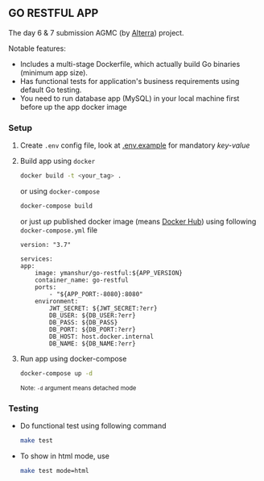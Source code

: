 ## GO RESTFUL APP

The day 6 & 7 submission AGMC (by [Alterra](https://www.alterra.id/)) project.

Notable features:

- Includes a multi-stage Dockerfile, which actually build Go binaries (minimum app size).
- Has functional tests for application's business requirements using default Go testing.
- You need to run database app (MySQL) in your local machine first before up the app docker image

### Setup
1. Create `.env` config file, look at [.env.example](./.env.example) for mandatory *key-value*
2. Build app using `docker`

    ```bash
    docker build -t <your_tag> .
    ```
    or using `docker-compose`

    ```bash
    docker-compose build
    ```
    or just *up* published docker image (means [Docker Hub](https://hub.docker.com/)) using following `docker-compose.yml` file

    ```
    version: "3.7"

    services:
    app:
        image: ymanshur/go-restful:${APP_VERSION}
        container_name: go-restful
        ports:
            - "${APP_PORT:-8080}:8080"
        environment:
            JWT_SECRET: ${JWT_SECRET:?err}
            DB_USER: ${DB_USER:?err}
            DB_PASS: ${DB_PASS}
            DB_PORT: ${DB_PORT:?err}
            DB_HOST: host.docker.internal
            DB_NAME: ${DB_NAME:?err}
    ```

2. Run app using docker-compose

    ```bash
    docker-compose up -d
    ```
    <small>Note: `-d` argument means detached mode</small>

### Testing

- Do functional test using following command

    ```bash
    make test
    ```
- To show in html mode, use

    ```bash
    make test mode=html
    ```